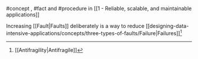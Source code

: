 #concept , #fact and #procedure in [[1 - Reliable, scalable, and maintainable applications]]

Increasing [[Fault|Faults]] deliberately is a way to reduce [[designing-data-intensive-applications/concepts/three-types-of-faults/Failure|Failures]][^1]

[^1]: [[Antifragility|Antifragile]]
